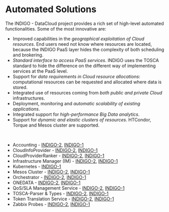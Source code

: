 # Automated Solutions

The INDIGO - DataCloud project provides a rich set of high-level automated functionalities. Some of the most innovative are: 
* Improved capabilities in the *geographical exploitation of Cloud resources*. End users need not know where resources are located, because the INDIGO PaaS layer hides the complexity of both scheduling and brokering.
* *Standard interface to access PaaS services*. INDIGO uses the TOSCA standard to hide the difference on the different way of implementing services at the PaaS level.
* Support for *data requirements in Cloud resource allocations*: computational resources can be requested and allocated where data is stored.
* Integrated use of resources coming from *both public and private Cloud* infrastructures.
* Deployment, monitoring and *automatic scalability of existing applications*.
* Integrated support for *high-performance Big Data analytics*.
* Support for *dynamic and elastic clusters of resources*. HTCondor, Torque and Mesos cluster are supported. 

<br>

* Accounting - [INDIGO-2](indigo2/accounting2.md), [INDIGO-1](indigo1/accounting1.md)
* CloudInfoProvider - [INDIGO-2](indigo2/cip2.md), [INDIGO-1](indigo1/cip1.md)
* CloudProviderRanker - [INDIGO-2](indigo2/cpr2.md), [INDIGO-1](indigo1/cpr1.md)
* Infrastructure Manager (IM) - [INDIGO-2](indigo2/im2.md), [INDIGO-1](indigo1/im1.md)
* Kubernetes - [INDIGO-1](indigo1/kubernetes1.md)
* Mesos Cluster - [INDIGO-2](indigo2/mesos2.md), [INDIGO-1](indigo1/mesos1.md)
* Orchestrator - [INDIGO-2](indigo2/orchestrator2.md), [INDIGO-1](indigo1/orchestrator1.md)
* ONEDATA - [INDIGO-2](indigo2/onedata2.md), [INDIGO-1](indigo1/onedata1.md)
* QoS/SLA Management Service - [INDIGO-2](slam2.md), [INDIGO-1](indigo1/slam1.md)
* TOSCA-Parser & Types - [INDIGO-2](indigo2/tosca-pt2.md), [INDIGO-1](indigo1/tosca-pt1.md)
* Token Translation Service - [INDIGO-2](indigo2/tts2.md), [INDIGO-1](indigo1/tts1.md)
* Zabbix Probes - [INDIGO-2](indigo2/zabbix-probes2.md), [INDIGO-1](indigo1/zabbix-probes1.md)


